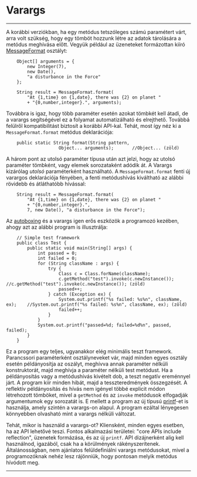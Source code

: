 Varargs
=========

---

A korábbi verziókban, ha egy metódus tetszóleges számú paramétert várt, arra volt szükség, hogy egy tömböt hozzunk létre az adatok tárolására a metódus meghívása előtt. Vegyük például az üzeneteket formázottan kiíró [MessageFormat](./MessageFormat.html "MessageFormat") osztályt:

    	Object[] arguments = {
    		new Integer(7),
    		new Date(),
    		"a disturbance in the Force"
    	};

    	String result = MessageFormat.format(
    		"At {1,time} on {1,date}, there was {2} on planet "
    		+ "{0,number,integer}.", arguments);

Továbbra is igaz, hogy több paraméter esetén azokat tömbkét kell átadi, de a varargs segítségével ez a folyamat automatizálható és elrejthető. Továbbá felülről kompatibilitást biztosít a korábbi API-kal. Tehát, most így néz ki a `MessageFormat.format` metódus deklarációja:

    	public static String format(String pattern,
    				    Object... arguments);		//Object... (zöld)

A három pont az utolsó paraméter típusa után azt jelzi, hogy az utolsó paraméter tömbként, vagy elemek sorozataként adódik át. A Varargs kizárólag *utolsó* paraméterként használható. A `MessageFormat.format` fenti új varargos deklarációja fényében, a fenti metódushívás kiváltható az alábbi rövidebb és átláthatóbb hívással:

    	String result = MessageFormat.format(
    		"At {1,time} on {1,date}, there was {2} on planet "
    		+ "{0,number,integer}.",
    		7, new Date(), "a disturbance in the Force");

Az [autoboxing](./autoboxing.html "autoboxing") és a varargs igen erős eszközök a programozó kezében, ahogy azt az alábbi program is illusztrálja:

    	// Simple test framework
    	public class Test {
    		public static void main(String[] args) {
    			int passed = 0;
    			int failed = 0;
    			for (String className : args) {
    				try {
    					Class c = Class.forName(className);
    					c.getMethod("test").invoke(c.newInstance());		//c.getMethod("test").invoke(c.newInstance()); (zöld)
    					passed++;
    				} catch (Exception ex) {
    					System.out.printf("%s failed: %s%n", className, ex);	//System.out.printf("%s failed: %s%n", className, ex); (zöld)
    					failed++;
    				}
    			}
    			System.out.printf("passed=%d; failed=%d%n", passed, failed);
    		}
    	}

Ez a program egy teljes, ugyanakkor elég minimális teszt framework. Parancssori paraméterként osztályneveket vár, majd minden egyes osztály esetén példányosítja az oszályt, meghívva annak paraméter nélküli konstruktorát, majd meghívja a paraméter nélküli test metódust. Ha a példányosítás vagy a metódushívás kivételt dob, a teszt negatív ereménnyel járt. A program kiír minden hibát, majd a tesszteredmények összegzését. A reflektív példányosítás és hívás nem igényel többé explicit módon létrehozott tömböket, mivel a `getMethod` és az `invoke` metódusok elfogadják argumentumok egy sorozatát is. E mellett a program az új típusú [printf](./printf.html "printf")-et is használja, amely szintén a varargs-on alapul. A program ezáltal lényegesen könnyebben olvasható mint a varargs nélküli változat.

Tehát, mikor is használd a varargs-ot? Kliensként, minden egyes esetben, ha az API lehetővé teszi. Fontos alkalmazási területei: "core APIs include reflection", üzenetek formázása, és az új `printf`. API dizájnerként alig kell használnod, igazából, csak ha a körülmények rákényszerítenek. Általánosságban, nem ajánlatos felüldefiniálni varargs metódusokat, mivel a programozóknak nehéz lesz rájönniük, hogy pontosan melyik metódus hívódott meg.

---

